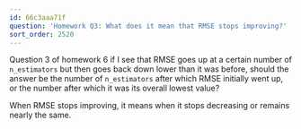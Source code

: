 ```yaml
---
id: 66c3aaa71f
question: 'Homework Q3: What does it mean that RMSE stops improving?'
sort_order: 2520
---
```


Question 3 of homework 6 if I see that RMSE goes up at a certain
number of `n_estimators` but then goes back down lower than it was before, should
the answer be the number of `n_estimators` after which RMSE initially went up, or
the number after which it was its overall lowest value?

When RMSE stops improving, it means when it stops decreasing or remains nearly the same.